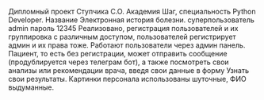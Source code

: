 Дипломный проект Ступчика С.О. Академия Шаг, специальность Python Developer.
Название Электронная история болезни.
суперпользователь admin пароль 12345
Реализовано, регистрация пользователей и их группировка с различным доступом, пользователей регистрирует админ и их права тоже.
Работают пользователи через админ панель.
Пациент, то есть без регистрации, может отправить сообщение (продублируется через телеграм бот), а также посмотреть свои анализы или рекомендации врача, введя свои данные в форму Узнать свои результаты.
Картинки персонала использованы шуточные, ФИО выдуманные.

